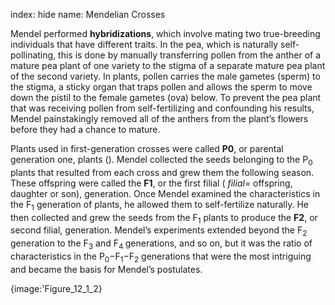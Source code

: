 index: hide
name: Mendelian Crosses

Mendel performed  **hybridizations**, which involve mating two true-breeding individuals that have different traits. In the pea, which is naturally self-pollinating, this is done by manually transferring pollen from the anther of a mature pea plant of one variety to the stigma of a separate mature pea plant of the second variety. In plants, pollen carries the male gametes (sperm) to the stigma, a sticky organ that traps pollen and allows the sperm to move down the pistil to the female gametes (ova) below. To prevent the pea plant that was receiving pollen from self-fertilizing and confounding his results, Mendel painstakingly removed all of the anthers from the plant’s flowers before they had a chance to mature.

Plants used in first-generation crosses were called  **P0**, or parental generation one, plants (). Mendel collected the seeds belonging to the P<sub>0</sub> plants that resulted from each cross and grew them the following season. These offspring were called the  **F1**, or the first filial ( *filial*= offspring, daughter or son), generation. Once Mendel examined the characteristics in the F<sub>1</sub> generation of plants, he allowed them to self-fertilize naturally. He then collected and grew the seeds from the F<sub>1</sub> plants to produce the  **F2**, or second filial, generation. Mendel’s experiments extended beyond the F<sub>2</sub> generation to the F<sub>3</sub> and F<sub>4 </sub>generations, and so on, but it was the ratio of characteristics in the P<sub>0</sub>−F<sub>1</sub>−F<sub>2</sub> generations that were the most intriguing and became the basis for Mendel’s postulates.


{image:'Figure_12_1_2}
        
